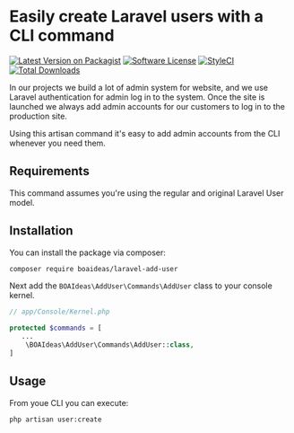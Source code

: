 # Easily create Laravel users with a CLI command
[![Latest Version on Packagist](https://img.shields.io/packagist/v/boaideas/laravel-cli-create-user.svg?style=flat-square)](https://packagist.org/packages/boaideas/laravel-cli-create-user)
[![Software License](https://img.shields.io/badge/license-MIT-brightgreen.svg?style=flat-square)](LICENSE.md)
[![StyleCI](https://styleci.io/repos/100930843/shield?branch=master)](https://styleci.io/repos/100930843)
[![Total Downloads](https://img.shields.io/packagist/dt/boaideas/laravel-cli-create-user.svg?style=flat-square)](https://packagist.org/packages/boaideas/laravel-cli-create-user)

In our projects we build a lot of admin system for website, and we use Laravel authentication for admin log in to the system. Once the site is launched we always add admin accounts for our customers to log in to the production site.

Using this artisan command it's easy to add admin accounts from the CLI whenever you need them.

## Requirements

This command assumes you're using the regular and original Laravel User model.

## Installation

You can install the package via composer:

```bash
composer require boaideas/laravel-add-user
```

Next add the `BOAIdeas\AddUser\Commands\AddUser` class to your console kernel.

```php
// app/Console/Kernel.php

protected $commands = [
   ...
    \BOAIdeas\AddUser\Commands\AddUser::class,
]
```

## Usage

From youe CLI you can execute:

```bash
php artisan user:create
```
